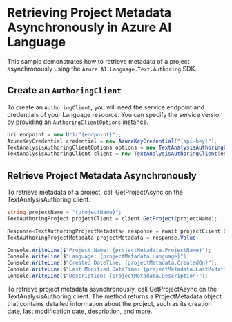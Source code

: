 # Retrieving Project Metadata Asynchronously in Azure AI Language

This sample demonstrates how to retrieve metadata of a project asynchronously using the `Azure.AI.Language.Text.Authoring` SDK.

## Create an `AuthoringClient`

To create an `AuthoringClient`, you will need the service endpoint and credentials of your Language resource. You can specify the service version by providing an `AuthoringClientOptions` instance.

```C# Snippet:CreateTextAuthoringClientForSpecificApiVersion
Uri endpoint = new Uri("{endpoint}");
AzureKeyCredential credential = new AzureKeyCredential("{api-key}");
TextAnalysisAuthoringClientOptions options = new TextAnalysisAuthoringClientOptions(TextAnalysisAuthoringClientOptions.ServiceVersion.V2025_05_15_Preview);
TextAnalysisAuthoringClient client = new TextAnalysisAuthoringClient(endpoint, credential, options);
```

## Retrieve Project Metadata Asynchronously

To retrieve metadata of a project, call GetProjectAsync on the TextAnalysisAuthoring client.

```C# Snippet:Sample4_TextAuthoring_GetProjectAsync
string projectName = "{projectName}";
TextAuthoringProject projectClient = client.GetProject(projectName);

Response<TextAuthoringProjectMetadata> response = await projectClient.GetProjectAsync();
TextAuthoringProjectMetadata projectMetadata = response.Value;

Console.WriteLine($"Project Name: {projectMetadata.ProjectName}");
Console.WriteLine($"Language: {projectMetadata.Language}");
Console.WriteLine($"Created DateTime: {projectMetadata.CreatedOn}");
Console.WriteLine($"Last Modified DateTime: {projectMetadata.LastModifiedOn}");
Console.WriteLine($"Description: {projectMetadata.Description}");
```

To retrieve project metadata asynchronously, call GetProjectAsync on the TextAnalysisAuthoring client. The method returns a ProjectMetadata object that contains detailed information about the project, such as its creation date, last modification date, description, and more.
